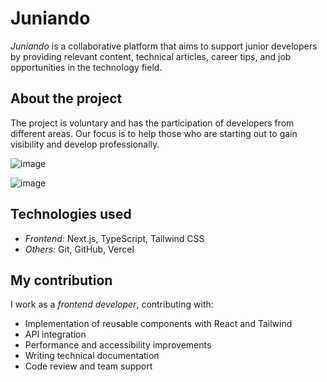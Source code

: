 
# Juniando

*Juniando* is a collaborative platform that aims to support junior developers by providing relevant content, technical articles, career tips, and job opportunities in the technology field.

## About the project

The project is voluntary and has the participation of developers from different areas. Our focus is to help those who are starting out to gain visibility and develop professionally.

![image](https://github.com/user-attachments/assets/36670b12-6f05-4c31-a225-bcb38252cb54)

![image](https://github.com/user-attachments/assets/c162c496-8aaa-4879-b52d-f24e4bf1c26e)


## Technologies used

- *Frontend:* Next.js, TypeScript, Tailwind CSS
- *Others:* Git, GitHub, Vercel

## My contribution

I work as a *frontend developer*, contributing with:

- Implementation of reusable components with React and Tailwind
- API integration
- Performance and accessibility improvements
- Writing technical documentation
- Code review and team support
